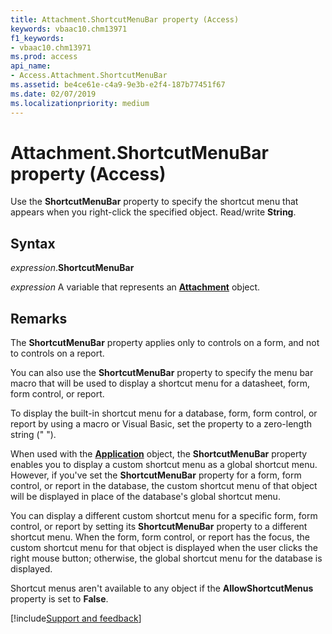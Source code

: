 ```yaml
---
title: Attachment.ShortcutMenuBar property (Access)
keywords: vbaac10.chm13971
f1_keywords:
- vbaac10.chm13971
ms.prod: access
api_name:
- Access.Attachment.ShortcutMenuBar
ms.assetid: be4ce61e-c4a9-9e3b-e2f4-187b77451f67
ms.date: 02/07/2019
ms.localizationpriority: medium
---
```



# Attachment.ShortcutMenuBar property (Access)

Use the **ShortcutMenuBar** property to specify the shortcut menu that appears when you right-click the specified object. Read/write **String**.


## Syntax

_expression_.**ShortcutMenuBar**

_expression_ A variable that represents an **[Attachment](Access.Attachment.md)** object.


## Remarks

The **ShortcutMenuBar** property applies only to controls on a form, and not to controls on a report.

You can also use the **ShortcutMenuBar** property to specify the menu bar macro that will be used to display a shortcut menu for a datasheet, form, form control, or report.

To display the built-in shortcut menu for a database, form, form control, or report by using a macro or Visual Basic, set the property to a zero-length string (" ").

When used with the **[Application](Access.Application.md)** object, the **ShortcutMenuBar** property enables you to display a custom shortcut menu as a global shortcut menu. However, if you've set the **ShortcutMenuBar** property for a form, form control, or report in the database, the custom shortcut menu of that object will be displayed in place of the database's global shortcut menu. 

You can display a different custom shortcut menu for a specific form, form control, or report by setting its **ShortcutMenuBar** property to a different shortcut menu. When the form, form control, or report has the focus, the custom shortcut menu for that object is displayed when the user clicks the right mouse button; otherwise, the global shortcut menu for the database is displayed.

Shortcut menus aren't available to any object if the **AllowShortcutMenus** property is set to **False**.




[!include[Support and feedback](~/includes/feedback-boilerplate.md)]